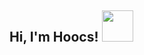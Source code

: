 <h2> Hi, I'm Hoocs! <img src="https://media.giphy.com/media/ZcRPHTiIZ5zx8QZYJx/source.gif" width="50"></h2>
